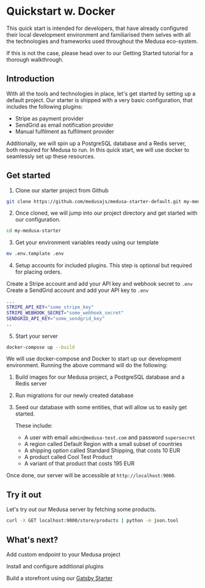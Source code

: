 # Quickstart w. Docker

This quick start is intended for developers, that have already configured their local development environment and familiarised them selves with all the technologies and frameworks used throughout the Medusa eco-system.

If this is not the case, please head over to our Getting Started tutorial for a thorough walkthrough.

## Introduction

With all the tools and technologies in place, let's get started by setting up a default project. Our starter is shipped with a very basic configuration, that includes the following plugins:

- Stripe as payment provider
- SendGrid as email notification provider
- Manual fulfilment as fulfilment provider

Additionally, we will spin up a PostgreSQL database and a Redis server, both required for Medusa to run. In this quick start, we will use docker to seamlessly set up these resources.

## Get started

1. Clone our starter project from Github

```bash
git clone https://github.com/medusajs/medusa-starter-default.git my-medusa-starter
```

2. Once cloned, we will jump into our project directory and get started with our configuration.

```bash
cd my-medusa-starter
```

3. Get your environment variables ready using our template

```bash
mv .env.template .env
```

4. Setup accounts for included plugins. This step is optional but required for placing orders.

Create a Stripe account and add your API key and webhook secret to `.env`
Create a SendGrid account and add your API key to `.env`

```bash
...
STRIPE_API_KEY="some_stripe_key"
STRIPE_WEBHOOK_SECRET="some_webhook_secret"
SENDGRID_API_KEY="some_sendgrid_key"
..
```

5. Start your server

```bash
docker-compose up --build
```

We will use docker-compose and Docker to start up our development environment. Running the above command will do the following:

1. Build images for our Medusa project, a PostgreSQL database and a Redis server
2. Run migrations for our newly created database
3. Seed our database with some entities, that will allow us to easily get started.

   These include:

   - A user with email `admin@medusa-test.com` and password `supersecret`
   - A region called Default Region with a small subset of countries
   - A shipping option called Standard Shipping, that costs 10 EUR
   - A product called Cool Test Product
   - A variant of that product that costs 195 EUR

Once done, our server will be accessible at `http://localhost:9000`.

## Try it out

Let's try out our Medusa server by fetching some products.

```bash
curl -X GET localhost:9000/store/products | python -m json.tool
```

## What's next?

Add custom endpoint to your Medusa project

Install and configure additional plugins

Build a storefront using our [Gatsby Starter](https://github.com/medusajs/gatsby-starter-medusa)
